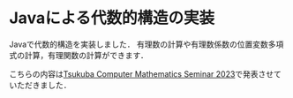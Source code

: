 # Javaによる代数的構造の実装

Javaで代数的構造を実装しました．
有理数の計算や有理数係数の位置変数多項式の計算，有理関数の計算ができます．

こちらの内容は[Tsukuba Computer Mathematics Seminar 2023](https://sites.google.com/math.tsukuba.ac.jp/ranzan2023/)で発表させていただきました．
